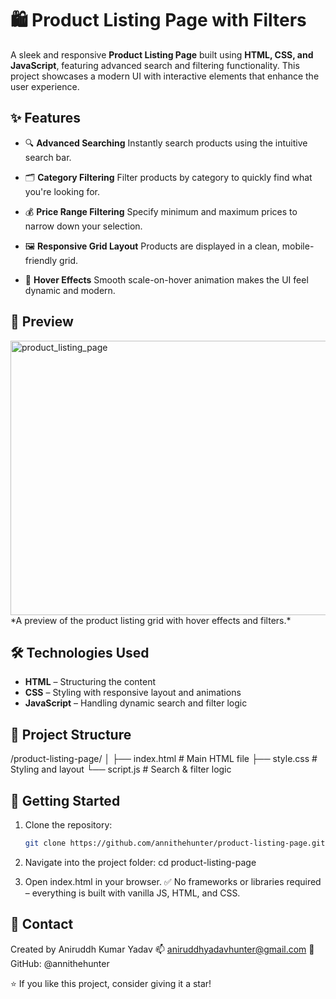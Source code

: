 # 🛍️ Product Listing Page with Filters

A sleek and responsive **Product Listing Page** built using **HTML, CSS, and JavaScript**, featuring advanced search and filtering functionality. This project showcases a modern UI with interactive elements that enhance the user experience.

## ✨ Features

* 🔍 **Advanced Searching**
  Instantly search products using the intuitive search bar.

* 🗂️ **Category Filtering**
  Filter products by category to quickly find what you're looking for.

* 💰 **Price Range Filtering**
  Specify minimum and maximum prices to narrow down your selection.

* 🖼️ **Responsive Grid Layout**
  Products are displayed in a clean, mobile-friendly grid.

* 🎯 **Hover Effects**
  Smooth scale-on-hover animation makes the UI feel dynamic and modern.

## 📸 Preview

<img width="956" height="439" alt="product_listing_page" src="https://github.com/user-attachments/assets/94469309-708c-456e-8c27-4639c19f6acd" />
*A preview of the product listing grid with hover effects and filters.*

## 🛠️ Technologies Used

* **HTML** – Structuring the content
* **CSS** – Styling with responsive layout and animations
* **JavaScript** – Handling dynamic search and filter logic

## 📂 Project Structure

/product-listing-page/
│
├── index.html # Main HTML file
├── style.css # Styling and layout
└── script.js # Search & filter logic

## 🚀 Getting Started

1. Clone the repository:
   ```bash
   git clone https://github.com/annithehunter/product-listing-page.git

2. Navigate into the project folder:
   cd product-listing-page

3. Open index.html in your browser.
   ✅ No frameworks or libraries required – everything is built with vanilla JS, HTML, and CSS.

## 📧 Contact

Created by Aniruddh Kumar Yadav
📫 aniruddhyadavhunter@gmail.com
🐙 GitHub: @annithehunter

⭐️ If you like this project, consider giving it a star!
